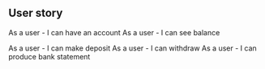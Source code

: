 ## User story
As a user - I can have an account
As a user - I can see balance


As a user - I can make deposit
As a user - I can withdraw
As a user - I can produce bank statement

